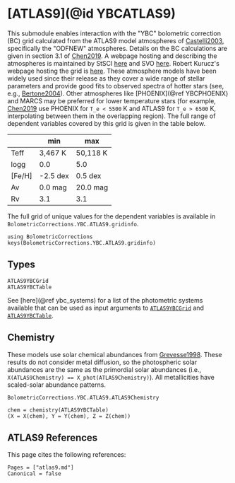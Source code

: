 # [ATLAS9](@id YBCATLAS9)

This submodule enables interaction with the "YBC" bolometric correction (BC) grid calculated from the ATLAS9 model atmospheres of [Castelli2003](@citet), specifically the "ODFNEW" atmospheres. Details on the BC calculations are given in section 3.1 of [Chen2019](@citet). A webpage hosting and describing the atmospheres is maintained by StSCI [here](https://www.stsci.edu/hst/instrumentation/reference-data-for-calibration-and-tools/astronomical-catalogs/castelli-and-kurucz-atlas) and SVO [here](https://svo2.cab.inta-csic.es/theory/newov2/index.php). Robert Kurucz's webpage hosting the grid is [here](http://kurucz.harvard.edu/grids.html). These atmosphere models have been widely used since their release as they cover a wide range of stellar parameters and provide good fits to observed spectra of hotter stars (see, e.g., [Bertone2004](@citet)). Other atmospheres like [PHOENIX](@ref YBCPHOENIX) and MARCS may be preferred for lower temperature stars (for example, [Chen2019](@citet) use PHOENIX for ``T_e < 5500`` K and ATLAS9 for ``T_e > 6500`` K, interpolating between them in the overlapping region). The full range of dependent variables covered by this grid is given in the table below.

|        | min    | max   |
|--------|--------|-------|
| Teff   | 3,467 K | 50,118 K |
| logg   | 0.0  | 5.0   |
| \[Fe/H\] | -2.5 dex   | 0.5 dex  |
| Av     | 0.0 mag    | 20.0 mag   |
| Rv     | 3.1    | 3.1   | 

The full grid of unique values for the dependent variables is available in `BolometricCorrections.YBC.ATLAS9.gridinfo`.

```@example ybcatlas9
using BolometricCorrections
keys(BolometricCorrections.YBC.ATLAS9.gridinfo)
```

## Types

```@docs
ATLAS9YBCGrid
ATLAS9YBCTable
```

See [here](@ref ybc_systems) for a list of the photometric systems available that can be used as input arguments to [`ATLAS9YBCGrid`](@ref) and [`ATLAS9YBCTable`](@ref).

## Chemistry
These models use solar chemical abundances from [Grevesse1998](@citet). These results do not consider metal diffusion, so the photospheric solar abundances are the same as the primordial solar abundances (i.e., `X(ATLAS9Chemistry) == X_phot(ATLAS9Chemistry)`). All metallicities have scaled-solar abundance patterns.

```@docs
BolometricCorrections.YBC.ATLAS9.ATLAS9Chemistry
```

```@example ybcatlas9
chem = chemistry(ATLAS9YBCTable)
(X = X(chem), Y = Y(chem), Z = Z(chem))
```

## ATLAS9 References
This page cites the following references:

```@bibliography
Pages = ["atlas9.md"]
Canonical = false
```